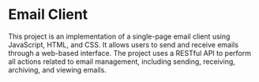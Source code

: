 # Email Client

This project is an implementation of a single-page email client using JavaScript, HTML, and CSS. It allows users to send and receive emails through a web-based interface. The project uses a RESTful API to perform all actions related to email management, including sending, receiving, archiving, and viewing emails.
